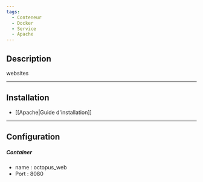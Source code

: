```yaml
---
tags:
  - Conteneur
  - Docker
  - Service
  - Apache
---
```



## Description
websites

--- 

## Installation
- [[Apache|Guide d'installation]]

---
## Configuration

##### Container
- name : octopus_web
- Port : 8080


